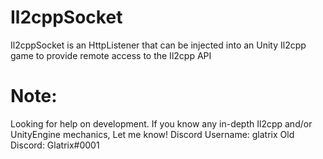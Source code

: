 # Il2cppSocket
Il2cppSocket is an HttpListener that can be injected into an Unity Il2cpp game to provide remote access to the Il2cpp API

# Note:
Looking for help on development. If you know any in-depth Il2cpp and/or UnityEngine mechanics, Let me know!
Discord Username: glatrix
Old Discord: Glatrix#0001
